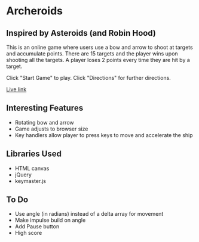 # Archeroids
## Inspired by Asteroids (and Robin Hood)

This is an online game where users use a bow and arrow to shoot at targets and accumulate points. There are 15 targets and the player wins upon shooting all the targets. A player loses 2 points every time they are hit by a target.

Click "Start Game" to play. Click "Directions" for further directions.

[Live link](http://www.lydiastepanek.com/Archeroids/)

## Interesting Features

* Rotating bow and arrow
* Game adjusts to browser size
* Key handlers allow player to press keys to move and accelerate the ship

## Libraries Used
* HTML canvas
* jQuery
* keymaster.js

## To Do
* Use angle (in radians) instead of a delta array for movement
* Make impulse build on angle
* Add Pause button
* High score
